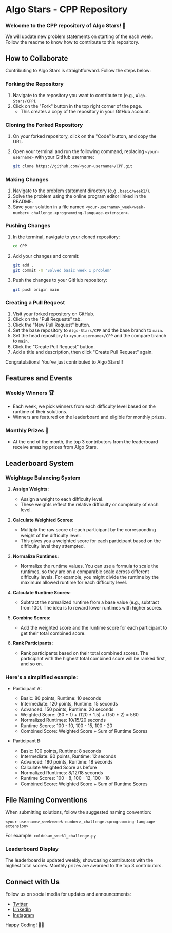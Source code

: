 # Algo Stars - CPP Repository

### Welcome to the CPP repository of Algo Stars! 🐍
We will update new problem statements on starting of the each week. Follow the readme to know how to contribute to this repository.

## How to Collaborate

Contributing to Algo Stars is straightforward. Follow the steps below:

### Forking the Repository

1. Navigate to the repository you want to contribute to (e.g., `Algo-Stars/CPP`).
2. Click on the "Fork" button in the top right corner of the page.
   - This creates a copy of the repository in your GitHub account.

### Cloning the Forked Repository

1. On your forked repository, click on the "Code" button, and copy the URL.
2. Open your terminal and run the following command, replacing `<your-username>` with your GitHub username:

   ```bash
   git clone https://github.com/<your-username>/CPP.git
   ```

### Making Changes

1. Navigate to the problem statement directory (e.g., `basic/week1/`).
2. Solve the problem using the online program editor linked in the README.
3. Save your solution in a file named `<your-username>_week<week-number>_challenge.<programming-language-extension>`.

### Pushing Changes

1. In the terminal, navigate to your cloned repository:

   ```bash
   cd CPP
   ```

2. Add your changes and commit:

   ```bash
   git add .
   git commit -m "Solved basic week 1 problem"
   ```

3. Push the changes to your GitHub repository:

   ```bash
   git push origin main
   ```

### Creating a Pull Request

1. Visit your forked repository on GitHub.
2. Click on the "Pull Requests" tab.
3. Click the "New Pull Request" button.
4. Set the base repository to `Algo-Stars/CPP` and the base branch to `main`.
5. Set the head repository to `<your-username>/CPP` and the compare branch to `main`.
6. Click the "Create Pull Request" button.
7. Add a title and description, then click "Create Pull Request" again.

Congratulations! You've just contributed to Algo Stars!!!

## Features and Events

### Weekly Winners 🏆

- Each week, we pick winners from each difficulty level based on the runtime of their solutions.
- Winners are featured on the leaderboard and eligible for monthly prizes.

### Monthly Prizes 🎁

- At the end of the month, the top 3 contributors from the leaderboard receive amazing prizes from Algo Stars.

## Leaderboard System

### Weightage Balancing System


1. **Assign Weights:**
   - Assign a weight to each difficulty level.
   - These weights reflect the relative difficulty or complexity of each level.

2. **Calculate Weighted Scores:**
   - Multiply the raw score of each participant by the corresponding weight of the difficulty level.
   - This gives you a weighted score for each participant based on the difficulty level they attempted.

3. **Normalize Runtimes:**
   - Normalize the runtime values. You can use a formula to scale the runtimes, so they are on a comparable scale across different difficulty levels. For example, you might divide the runtime by the maximum allowed runtime for each difficulty level.

4. **Calculate Runtime Scores:**
   - Subtract the normalized runtime from a base value (e.g., subtract from 100). The idea is to reward lower runtimes with higher scores.

5. **Combine Scores:**
   - Add the weighted score and the runtime score for each participant to get their total combined score.

6. **Rank Participants:**
   - Rank participants based on their total combined scores. The participant with the highest total combined score will be ranked first, and so on.

### Here's a simplified example:

- Participant A:
  - Basic: 80 points, Runtime: 10 seconds
  - Intermediate: 120 points, Runtime: 15 seconds
  - Advanced: 150 points, Runtime: 20 seconds
  - Weighted Score: (80 * 1) + (120 * 1.5) + (150 * 2) = 560
  - Normalized Runtimes: 10/15/20 seconds
  - Runtime Scores: 100 - 10, 100 - 15, 100 - 20
  - Combined Score: Weighted Score + Sum of Runtime Scores

- Participant B:
  - Basic: 100 points, Runtime: 8 seconds
  - Intermediate: 90 points, Runtime: 12 seconds
  - Advanced: 180 points, Runtime: 18 seconds
  - Calculate Weighted Score as before
  - Normalized Runtimes: 8/12/18 seconds
  - Runtime Scores: 100 - 8, 100 - 12, 100 - 18
  - Combined Score: Weighted Score + Sum of Runtime Scores

## File Naming Conventions

When submitting solutions, follow the suggested naming convention:

```
<your-username>_week<week-number>_challenge.<programming-language-extension>
```

For example: `colddsam_week1_challenge.py`

### Leaderboard Display

The leaderboard is updated weekly, showcasing contributors with the highest total scores. Monthly prizes are awarded to the top 3 contributors.

## Connect with Us

Follow us on social media for updates and announcements:

- [Twitter](https://twitter.com/AlgoStars)
- [LinkedIn](https://www.linkedin.com/company/algo-stars)
- [Instagram](https://www.instagram.com/algostars_official)

Happy Coding! 🚀🌟
